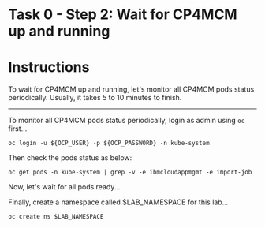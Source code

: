 # Task 0 - Step 2: Wait for CP4MCM up and running

Instructions
============

To wait for CP4MCM up and running, let's monitor all CP4MCM pods status periodically. Usually, it takes 5 to
10 minutes to finish.

---

To monitor all CP4MCM pods status periodically, login as admin using `oc` first...

```shell
oc login -u ${OCP_USER} -p ${OCP_PASSWORD} -n kube-system
```

Then check the pods status as below:

```shell
oc get pods -n kube-system | grep -v -e ibmcloudappmgmt -e import-job
```

Now, let's wait for all pods ready...

<!--
wait-env-ready
-->

Finally, create a namespace called $LAB_NAMESPACE for this lab...

```shell
oc create ns $LAB_NAMESPACE
```
